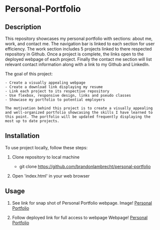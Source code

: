 # Personal-Portfolio
 

## Description

This repository showcases my personal portfolio with sections: about me, work, and contact me. The navigation bar is linked to each section for user efficiency. The work section includes 5 projects linked to there respected repository in Github. Once a project is complete, the links open to the deployed webpage of each project. Finally the contact me section will list relevant contact information along with a link to my Github and LinkedIn.

The goal of this project:

    - Create a visually appealing webpage
    - Create a download link displaying my resume
    - Link each project to its respective repository
    - Use flexbox, responsive design, links and pseudo classes 
    - Showcase my portfolio to potential employers
    
    The motivation behind this project is to create a visually appealing and well-organized portfolio showcasing the skills I have learned to this point. The portfolio will be updated frequently displaying the most up to date projects. 

## Installation

To use project locally, follow these steps:

1. Clone repository to local machine 
    - git clone https://github.com/brandonlambrecht/personal-portfolio

2. Open 'index.html' in your web browser 


## Usage

1. See link for snap shot of Personal Portfolio webpage.
Image! [Personal Portfolio](./assets/personal-portfolio-screen-shot.png)

2. Follow deployed link for full access to webpage
Webpage! [Personal Portfolio](https://brandonlambrecht.github.io/personal-portfolio/)
